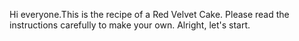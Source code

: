 Hi everyone.This is the recipe of a Red Velvet Cake. Please read the instructions carefully to make your own. Alright, let's start.